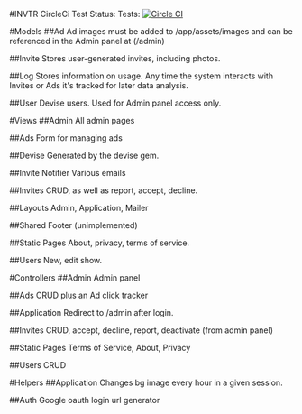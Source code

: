 #INVTR
CircleCi Test Status: Tests: [![Circle CI](https://circleci.com/gh/aarontitus/crisiscleanup.svg?style=svg)](https://circleci.com/gh/aarontitus/crisiscleanup)

#Models
##Ad
Ad images must be added to /app/assets/images and can be referenced in the Admin panel at (/admin)

##Invite
Stores user-generated invites, including photos.

##Log
Stores information on usage. Any time the system interacts with Invites or Ads it's tracked for later data analysis.

##User
Devise users. Used for Admin panel access only.

#Views
##Admin
All admin pages

##Ads
Form for managing ads

##Devise
Generated by the devise gem.

##Invite Notifier
Various emails

##Invites
CRUD, as well as report, accept, decline.

##Layouts
Admin, Application, Mailer

##Shared
Footer (unimplemented)

##Static Pages
About, privacy, terms of service.

##Users
New, edit show.

#Controllers
##Admin
Admin panel

##Ads
CRUD plus an Ad click tracker

##Application
Redirect to /admin after login.

##Invites
CRUD, accept, decline, report, deactivate (from admin panel)

##Static Pages
Terms of Service, About, Privacy

##Users
CRUD

#Helpers
##Application
Changes bg image every hour in a given session.

##Auth
Google oauth login url generator

